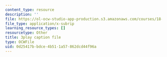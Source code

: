 ```yaml
---
content_type: resource
description: ''
file: https://ol-ocw-studio-app-production.s3.amazonaws.com/courses/18-065-matrix-methods-in-data-analysis-signal-processing-and-machine-learning-spring-2018/0d25417bbdce4b511a57862dcd44f96a_YiqIkSHSmyc.srt
file_type: application/x-subrip
learning_resource_types: []
resourcetype: Other
title: 3play caption file
type: OCWFile
uid: 0d25417b-bdce-4b51-1a57-862dcd44f96a
---
```

